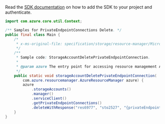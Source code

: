 Read the [SDK documentation](https://github.com/Azure/azure-sdk-for-java/blob/azure-resourcemanager_2.13.0/sdk/resourcemanager/azure-resourcemanager/README.md) on how to add the SDK to your project and authenticate.

```java
import com.azure.core.util.Context;

/** Samples for PrivateEndpointConnections Delete. */
public final class Main {
    /*
     * x-ms-original-file: specification/storage/resource-manager/Microsoft.Storage/stable/2021-08-01/examples/StorageAccountDeletePrivateEndpointConnection.json
     */
    /**
     * Sample code: StorageAccountDeletePrivateEndpointConnection.
     *
     * @param azure The entry point for accessing resource management APIs in Azure.
     */
    public static void storageAccountDeletePrivateEndpointConnection(
        com.azure.resourcemanager.AzureResourceManager azure) {
        azure
            .storageAccounts()
            .manager()
            .serviceClient()
            .getPrivateEndpointConnections()
            .deleteWithResponse("res6977", "sto2527", "{privateEndpointConnectionName}", Context.NONE);
    }
}
```
